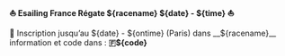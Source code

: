 **⛵ Esailing France Régate ${racename} ${date} - ${time} ⛵**

📝 Inscription jusqu’au ${date} - ${ontime} (Paris) dans __${racename}__
information et code dans : __🇫${code}__
